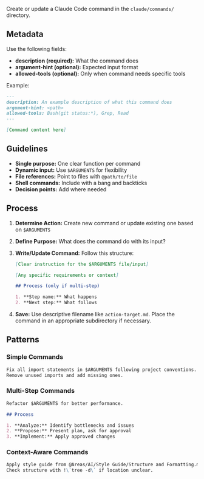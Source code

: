 Create or update a Claude Code command in the `claude/commands/` directory.

## Metadata

Use the following fields:

- **description (required):** What the command does
- **argument-hint (optional):** Expected input format
- **allowed-tools (optional):** Only when command needs specific tools

Example:

```markdown
---
description: An example description of what this command does
argument-hint: <path>
allowed-tools: Bash(git status:*), Grep, Read
---

[Command content here]
```

## Guidelines

- **Single purpose:** One clear function per command
- **Dynamic input:** Use `$ARGUMENTS` for flexibility
- **File references:** Point to files with `@path/to/file`
- **Shell commands:** Include with a bang and backticks
- **Decision points:** Add where needed

## Process

1. **Determine Action:** Create new command or update existing one based on `$ARGUMENTS`
2. **Define Purpose:** What does the command do with its input?
3. **Write/Update Command:** Follow this structure:

   ```markdown
   [Clear instruction for the $ARGUMENTS file/input]

   [Any specific requirements or context]

   ## Process (only if multi-step)

   1. **Step name:** What happens
   2. **Next step:** What follows
   ```

4. **Save:** Use descriptive filename like `action-target.md`. Place the command in an appropriate subdirectory if necessary.

## Patterns

### Simple Commands

```markdown
Fix all import statements in $ARGUMENTS following project conventions.
Remove unused imports and add missing ones.
```

### Multi-Step Commands

```markdown
Refactor $ARGUMENTS for better performance.

## Process

1. **Analyze:** Identify bottlenecks and issues
2. **Propose:** Present plan, ask for approval
3. **Implement:** Apply approved changes
```

### Context-Aware Commands

```markdown
Apply style guide from @Areas/AI/Style Guide/Structure and Formatting.md to $ARGUMENTS.
Check structure with !\`tree -d\` if location unclear.
```
